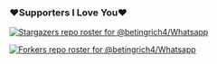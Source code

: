 ### ❤️Supporters I Love You❤️
[![Stargazers repo roster for @betingrich4/Whatsapp](http://reporoster.com/stars/dark/betingrich4/Whatsapp)](https://github.com/betingrich4/Whatsapp/stargazers)
     
[![Forkers repo roster for @betingrich4/Whatsapp](http://reporoster.com/forks/dark/betingrich4/Whatsapp)](https://github.com/betingrich4/Whatsapp/network/members)
